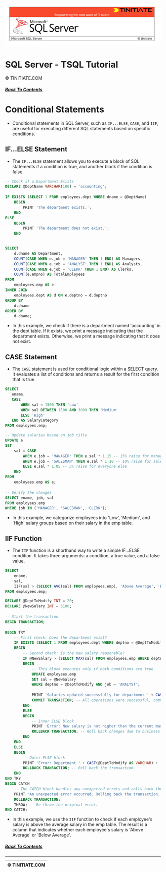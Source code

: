 ![SQL Server Tinitiate Image](../sqlserver-sql/sqlserver.png)

# SQL Server - TSQL Tutorial
&copy; TINITIATE.COM

##### [Back To Contents](./README.md)

# Conditional Statements
* Conditional statements in SQL Server, such as `IF...ELSE`, `CASE`, and `IIF`, are useful for executing different SQL statements based on specific conditions.

## IF...ELSE Statement
* The `IF...ELSE` statement allows you to execute a block of SQL statements if a condition is true, and another block if the condition is false.
```sql
-- Check if a Department Exists
DECLARE @DeptName VARCHAR(100) = 'accounting';

IF EXISTS (SELECT 1 FROM employees.dept WHERE dname = @DeptName)
    BEGIN
        PRINT 'The department exists.';
    END
ELSE
    BEGIN
        PRINT 'The department does not exist.';
    END
```

```sql

SELECT
    d.dname AS Department,
    COUNT(CASE WHEN e.job = 'MANAGER' THEN 1 END) AS Managers,
    COUNT(CASE WHEN e.job = 'ANALYST' THEN 1 END) AS Analysts,
    COUNT(CASE WHEN e.job = 'CLERK' THEN 1 END) AS Clerks,
    COUNT(e.empno) AS TotalEmployees
FROM
    employees.emp AS e
INNER JOIN
    employees.dept AS d ON e.deptno = d.deptno
GROUP BY
    d.dname
ORDER BY
    d.dname;

```
* In this example, we check if there is a department named 'accounting' in the dept table. If it exists, we print a message indicating that the department exists. Otherwise, we print a message indicating that it does not exist.

## CASE Statement
* The `CASE` statement is used for conditional logic within a SELECT query. It evaluates a list of conditions and returns a result for the first condition that is true.
 ```sql
SELECT 
    ename,
    CASE 
        WHEN sal < 1500 THEN 'Low'
        WHEN sal BETWEEN 1500 AND 3000 THEN 'Medium'
        ELSE 'High'
    END AS SalaryCategory
FROM employees.emp;
```

```sql
-- Update salaries based on job title
UPDATE e
SET
    sal = CASE
        WHEN e.job = 'MANAGER' THEN e.sal * 1.15 -- 15% raise for managers
        WHEN e.job = 'SALESMAN' THEN e.sal * 1.10 -- 10% raise for salesmen
        ELSE e.sal * 1.05 -- 5% raise for everyone else
    END
FROM
    employees.emp AS e;

-- Verify the changes
SELECT ename, job, sal
FROM employees.emp
WHERE job IN ('MANAGER', 'SALESMAN', 'CLERK');

```
* In this example, we categorize employees into 'Low', 'Medium', and 'High' salary groups based on their salary in the emp table.

## IIF Function
* The `IIF` function is a shorthand way to write a simple IF...ELSE condition. It takes three arguments: a condition, a true value, and a false value.
```sql
SELECT 
    ename,
    sal,
    IIF(sal > (SELECT AVG(sal) FROM employees.emp), 'Above Average', 'Below Average') AS SalaryStatus
FROM employees.emp;
```

```sql
DECLARE @DeptToModify INT = 20;
DECLARE @NewSalary INT = 3100;

-- Start the transaction
BEGIN TRANSACTION;

BEGIN TRY
    -- First check: Does the department exist?
    IF EXISTS (SELECT 1 FROM employees.dept WHERE deptno = @DeptToModify)
    BEGIN
        -- Second check: Is the new salary reasonable?
        IF @NewSalary > (SELECT MAX(sal) FROM employees.emp WHERE deptno = @DeptToModify)
        BEGIN
            -- This block executes only if both conditions are true.
            UPDATE employees.emp
            SET sal = @NewSalary
            WHERE deptno = @DeptToModify AND job = 'ANALYST';

            PRINT 'Salaries updated successfully for department ' + CAST(@DeptToModify AS VARCHAR);
            COMMIT TRANSACTION; -- All operations were successful, commit the changes.
        END
        ELSE
        BEGIN
            -- Inner ELSE block
            PRINT 'Error: New salary is not higher than the current max salary for department ' + CAST(@DeptToModify AS VARCHAR);
            ROLLBACK TRANSACTION; -- Roll back changes due to business rule violation.
        END
    END
    ELSE
    BEGIN
        -- Outer ELSE block
        PRINT 'Error: Department ' + CAST(@DeptToModify AS VARCHAR) + ' does not exist.';
        ROLLBACK TRANSACTION; -- Roll back the transaction.
    END
END TRY
BEGIN CATCH
    -- The CATCH block handles any unexpected errors and rolls back the transaction.
    PRINT 'An unexpected error occurred. Rolling back the transaction.';
    ROLLBACK TRANSACTION;
    THROW; -- Re-throw the original error.
END CATCH;

```
* In this example, we use the `IIF` function to check if each employee's salary is above the average salary in the emp table. The result is a column that indicates whether each employee's salary is 'Above Average' or 'Below Average'.

##### [Back To Contents](./README.md)
***
| &copy; TINITIATE.COM |
|----------------------|
